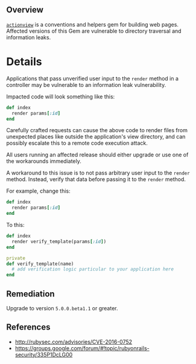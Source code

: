 ## Overview
[`actionview`](https://rubygems.org/gems/actionview) is a conventions and helpers gem for building web pages.
Affected versions of this Gem are vulnerable to directory traversal and information leaks.

# Details
Applications that pass unverified user input to the `render` method in a controller may be vulnerable to an information leak vulnerability.

Impacted code will look something like this:

```ruby
def index
  render params[:id]
end
```

Carefully crafted requests can cause the above code to render files from unexpected places like outside the application's view directory, and can possibly escalate this to a remote code execution attack.

All users running an affected release should either upgrade or use one of the workarounds immediately.

A workaround to this issue is to not pass arbitrary user input to the `render` method.  Instead, verify that data before passing it to the `render` method.

For example, change this:

```ruby
def index
  render params[:id]
end
```

To this:

```ruby
def index
  render verify_template(params[:id])
end

private
def verify_template(name)
  # add verification logic particular to your application here
end
```

## Remediation
Upgrade to version `5.0.0.beta1.1` or greater.

## References
- http://rubysec.com/advisories/CVE-2016-0752
- https://groups.google.com/forum/#!topic/rubyonrails-security/335P1DcLG00
